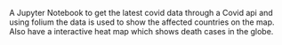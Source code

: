 A Jupyter Notebook to get the latest covid data through a Covid api and using folium the data is used to show the affected countries on the map. 
Also have a interactive heat map which shows death cases in the globe.